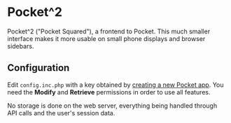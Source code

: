 # Pocket^2

Pocket^2 ("Pocket Squared"), a frontend to Pocket. This much smaller interface makes it more usable on small phone displays and browser sidebars.

## Configuration

Edit `config.inc.php` with a key obtained by [creating a new Pocket app](https://getpocket.com/developer/apps/new). You need the **Modify** and **Retrieve** permissions in order to use all features.

No storage is done on the web server, everything being handled through API calls and the user's session data.
